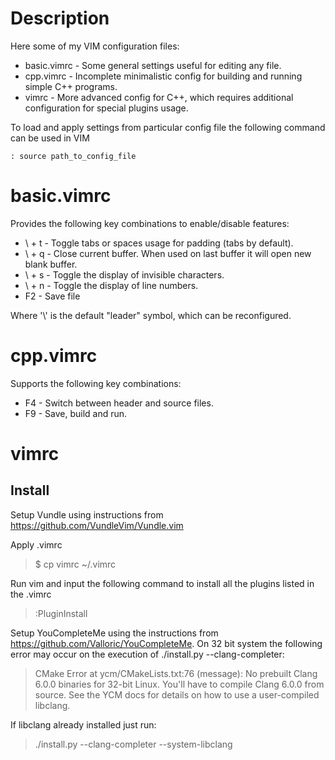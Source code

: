 # Description

Here some of my VIM configuration files:
  * basic.vimrc - Some general settings useful for editing any file.
  * cpp.vimrc - Incomplete minimalistic config for building and running simple C++ programs.
  * vimrc - More advanced config for C++, which requires additional configuration for special plugins usage.

To load and apply settings from particular config file the following command can be used in VIM
```
: source path_to_config_file
```

# basic.vimrc

Provides the following key combinations to enable/disable features:
  * \ + t - Toggle tabs or spaces usage for padding (tabs by default).
  * \ + q - Close current buffer. When used on last buffer it will open new blank buffer.
  * \ + s - Toggle the display of invisible characters.
  * \ + n - Toggle the display of line numbers.
  * F2 - Save file

Where '\\' is the default "leader" symbol, which can be reconfigured.

# cpp.vimrc

Supports the following key combinations:
  * F4 - Switch between header and source files.
  * F9 - Save, build and run.

# vimrc

## Install

Setup Vundle using instructions from https://github.com/VundleVim/Vundle.vim

Apply .vimrc
> \$ cp vimrc ~/.vimrc

Run vim and input the following command to install all the plugins listed in the .vimrc
> :PluginInstall

Setup YouCompleteMe using the instructions from https://github.com/Valloric/YouCompleteMe. On 32 bit system the following error may occur on the execution of ./install.py --clang-completer:
> CMake Error at ycm/CMakeLists.txt:76 (message):
  No prebuilt Clang 6.0.0 binaries for 32-bit Linux.  You'll have to compile
  Clang 6.0.0 from source.  See the YCM docs for details on how to use a
  user-compiled libclang.

If libclang already installed just run:
> ./install.py --clang-completer --system-libclang
